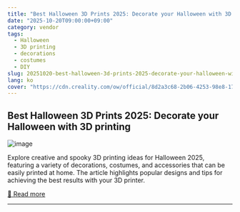 ```yaml
---
title: "Best Halloween 3D Prints 2025: Decorate your Halloween with 3D printing"
date: "2025-10-20T09:00:00+09:00"
category: vendor
tags:
  - Halloween
  - 3D printing
  - decorations
  - costumes
  - DIY
slug: 20251020-best-halloween-3d-prints-2025-decorate-your-halloween-with-3d-printing
lang: ko
cover: "https://cdn.creality.com/ow/official/8d2a3c68-2b06-4253-98e8-1702d1e75622.png"
---
```


## Best Halloween 3D Prints 2025: Decorate your Halloween with 3D printing
![image](https://cdn.creality.com/ow/official/8d2a3c68-2b06-4253-98e8-1702d1e75622.png)

Explore creative and spooky 3D printing ideas for Halloween 2025, featuring a variety of decorations, costumes, and accessories that can be easily printed at home. The article highlights popular designs and tips for achieving the best results with your 3D printer.

[🔗 Read more](https://www.creality.com/blog/best-halloween-3d-prints)

---